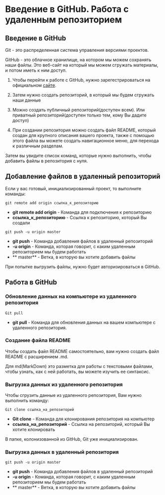 # Введение в GitHub. Работа с удаленным репозиторием

## Введение в GitHub
Git - это распределенная система управления версиями проектов.

GitHub - это облачное хранилище, на котором мы можем сохранять наши файлы. Это веб-сайт на который мы можем сгружать материалы, и потом иметь к ним доступ.

1. Чтобы перейти к работе с GitHub, нужно зарегестрироваться на официальном [сайте](https://github.com).

2. Затем нужно создать репозиторий, в который мы будем сгружать наши данные

3. Можно создать публичный репозиторий(доступен всем). Или приватный репозиторий(доступен только тем, кому Вы дадите доступ)

4. При создании репозитория можно создать файл README, который создан для крупного описания вашего проекта, также с помощью этого файла вы можете создать навигационное меню, для перехода к различным разделам.

Затем вы увидите список команд, которые нужно выполнить, чтобы добавить файлы в репозитория с нуля.

## Добавление файлов в удаленный репозиторий
Если у вас готовый, инициализированный проект, то выполните команды:

```
git remote add origin ссылка_к_репозиторию
```

* **git remote add origin** - Команда для подключения к репозиторию 
* **ссылка_к_репозиторию** - Ссылка к репозиторию, который Вы создали

```
git push -u origin master
```

* **git push** - Команда добавления файлов в удаленный репозиторий
* **-u origin** - Команда, которая говорит, с каким удаленным репозиторием мы будем работать
* ** master** - Ветка, в которую вы хотите добавить файлы

При попытке выгрузить файлы, нужно будет авторизироваться в GitHub.

## Работа в GitHub
### Обновление данных на компьютере из удаленного репозитория
```
Git pull
```
* **git pull** - Команда для обновления данных на вашем компьютере с удаленного репозитория.

### Создание файла README
Чтобы создать файл README самостоятельно, вам нужно создать файл README с расширением .md.

Для md(MarkDown) это разметка для работы с текстовыми файлами, чтобы узнать, как с ней работать, вы можете изучить ее синтаксис.

### Выгрузка данных из удаленного репозитория
Чтобы сгрузить данные из удаленного репозитория, Вам нужно выполнить команду:
```
Git clone ссылка_на_репозиторий
```

* **Git clone** - Команда для клонирования репозитория на компьютер
* **ссылка_на_репозиторий** - Ссылка на репозиторий, который Вы хотите клонировать

В папке, колонизованной из GitHub, Git уже инициализирован.

### Выгрузка данных в удаленный репозитория
```
git push -u origin master
```

* **git push** - Команда добавления файлов в удаленный репозиторий
* **-u origin** - Команда, которая говорит, с каким удаленным репозиторием мы будем работать
* ** master** - Ветка, в которую вы хотите добавить файлы

